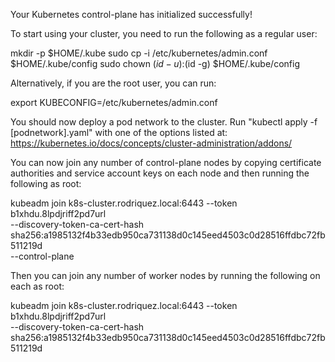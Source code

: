Your Kubernetes control-plane has initialized successfully!

To start using your cluster, you need to run the following as a regular user:

  mkdir -p $HOME/.kube
  sudo cp -i /etc/kubernetes/admin.conf $HOME/.kube/config
  sudo chown $(id -u):$(id -g) $HOME/.kube/config

Alternatively, if you are the root user, you can run:

  export KUBECONFIG=/etc/kubernetes/admin.conf

You should now deploy a pod network to the cluster.
Run "kubectl apply -f [podnetwork].yaml" with one of the options listed at:
  https://kubernetes.io/docs/concepts/cluster-administration/addons/

You can now join any number of control-plane nodes by copying certificate authorities
and service account keys on each node and then running the following as root:

  kubeadm join k8s-cluster.rodriquez.local:6443 --token b1xhdu.8lpdjriff2pd7url \
    --discovery-token-ca-cert-hash sha256:a1985132f4b33edb950ca731138d0c145eed4503c0d28516ffdbc72fb511219d \
    --control-plane

Then you can join any number of worker nodes by running the following on each as root:

kubeadm join k8s-cluster.rodriquez.local:6443 --token b1xhdu.8lpdjriff2pd7url \
    --discovery-token-ca-cert-hash sha256:a1985132f4b33edb950ca731138d0c145eed4503c0d28516ffdbc72fb511219d